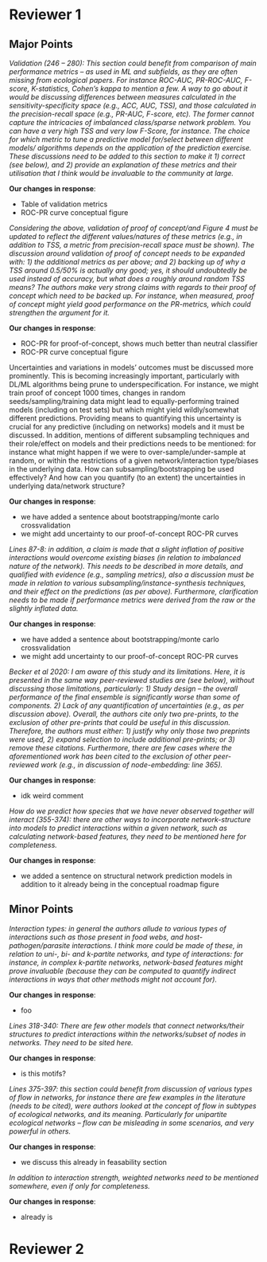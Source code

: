# Reviewer 1

## Major Points
_Validation (246 – 280):
This section could benefit from comparison of main performance metrics – as used in ML and
subfields, as they are often missing from ecological papers. For instance ROC-AUC,
PR-ROC-AUC, F-score, K-statistics, Cohen’s kappa to mention a few. A way to go about it
would be discussing differences between measures calculated in the sensitivity-specificity
space (e.g., ACC, AUC, TSS), and those calculated in the precision-recall space (e.g.,
PR-AUC, F-score, etc). The former cannot capture the intricacies of imbalanced class/sparse
network problem. You can have a very high TSS and very low F-Score, for instance. The
choice for which metric to tune a predictive model for/select between different models/
algorithms depends on the application of the prediction exercise. These discussions need to
be added to this section to make it 1) correct (see below), and 2) provide an explanation
of these metrics and their utilisation that I think would be invaluable to the community at
large._

**Our changes in response**:
- Table of validation metrics
- ROC-PR curve conceptual figure

_Considering the above, validation of proof of concept/and Figure 4 must be updated to
reflect the different values/natures of these metrics (e.g., in addition to TSS, a metric
from precision-recall space must be shown). The discussion around validation of proof of
concept needs to be expanded with: 1) the additional metrics as per above; and 2) backing
up of why a TSS around 0.5/50% is actually any good; yes, it should undoubtedly be used
instead of accuracy, but what does a roughly around random TSS means? The authors make very
strong claims with regards to their proof of concept which need to be backed up. For
instance, when measured, proof of concept might yield good performance on the PR-metrics,
which could strengthen the argument for it._

**Our changes in response**:
- ROC-PR for proof-of-concept, shows much better than neutral classifier   
- ROC-PR curve conceptual figure

Uncertainties and variations in models’ outcomes must be discussed more prominently. This
is becoming increasingly important, particularly with DL/ML algorithms being prune to
underspecification. For instance, we might train proof of concept 1000 times, changes in
random seeds/sampling/training data might lead to equally-performing trained models
(including on test sets) but which might yield wildly/somewhat different predictions.
Providing means to quantifying this uncertainty is crucial for any predictive (including
on networks) models and it must be discussed. In addition, mentions of different
subsampling techniques and their role/effect on models and their predictions needs to
be mentioned: for instance what might happen if we were to over-sample/under-sample at
random, or within the restrictions of a given network/interaction type/biases in the
underlying data. How can subsampling/bootstrapping be used effectively? And how can
you quantify (to an extent) the uncertainties in underlying data/network structure?

**Our changes in response**:
- we have added a sentence about bootstrapping/monte carlo crossvalidation
- we might add uncertainty to our proof-of-concept ROC-PR curves

_Lines 87-8: in addition, a claim is made that a slight inflation of positive
interactions would overcome existing biases (in relation to imbalanced nature of the
network). This needs to be described in more details, and qualified with evidence
(e.g., sampling metrics), also a discussion must be made in relation to various
subsampling/instance-synthesis techniques, and their effect on the predictions
(as per above). Furthermore, clarification needs to be made if performance metrics
were derived from the raw or the slightly inflated data._

**Our changes in response**:
- we have added a sentence about bootstrapping/monte carlo crossvalidation
- we might add uncertainty to our proof-of-concept ROC-PR curves


_Becker et al 2020: I am aware of this study and its limitations. Here, it is
presented in the same way peer-reviewed studies are (see below), without
discussing those limitations, particularly: 1) Study design – the overall
performance of the final ensemble is significantly worse than some of
components. 2) Lack of any quantification of uncertainties (e.g., as per
discussion above). Overall, the authors cite only two pre-prints, to the
exclusion of other pre-prints that could be useful in this discussion.
Therefore, the authors must either: 1) justify why only those two preprints were
used, 2) expand selection to include additional pre-prints; or 3) remove these
citations. Furthermore, there are few cases where the aforementioned work has
been cited to the exclusion of other peer-reviewed work (e.g., in discussion of
node-embedding: line 365)._

**Our changes in response**:
- idk weird comment



_How do we predict how species that we have never observed together will interact (355-374): there are other ways to incorporate network-structure into models to predict interactions within a given network, such as calculating network-based features, they need to be mentioned here for completeness._

**Our changes in response**:
- we added a sentence on structural network prediction models in addition to
it already being in the conceptual roadmap figure

## Minor Points

_Interaction types: in general the authors allude to various types of interactions such as
those present in food webs, and host-pathogen/parasite interactions. I think more could be
made of these, in relation to uni-, bi- and k-partite networks, and type of interactions:
for instance, in complex k-partite networks, network-based features might prove invaluable
(because they can be computed to quantify indirect interactions in ways that other methods
might not account for)._

**Our changes in response**:
- foo




_Lines 318-340: There are few other models that connect networks/their structures to predict
interactions within the networks/subset of nodes in networks. They need to be sited here._

**Our changes in response**:
- is this motifs?


_Lines 375-397: this section could benefit from discussion of various types of flow in
networks, for instance there are few examples in the literature (needs to be cited), were
authors looked at the concept of flow in subtypes of ecological networks, and its meaning.
Particularly for unipartite ecological networks – flow can be misleading in some scenarios,
and very powerful in others._

**Our changes in response**:
- we discuss this already in feasability section 

_In addition to interaction strength, weighted networks need to be mentioned somewhere, even
if only for completeness._

**Our changes in response**:
- already is


# Reviewer 2
